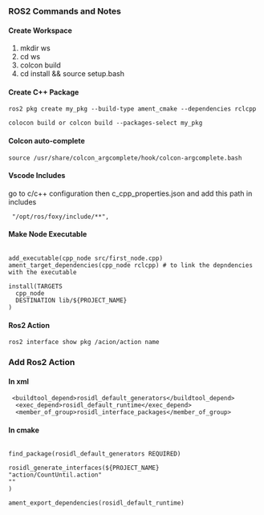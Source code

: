 ### ROS2 Commands and Notes

#### Create Workspace

1. mkdir ws
2. cd ws
3. colcon build
4. cd install && source setup.bash

#### Create C++ Package

`ros2 pkg create my_pkg --build-type ament_cmake --dependencies rclcpp `

`colocon build or colcon build --packages-select my_pkg `

#### Colcon auto-complete

`source /usr/share/colcon_argcomplete/hook/colcon-argcomplete.bash`

#### Vscode Includes

go to c/c++ configuration then c_cpp_properties.json and add this path in includes

` "/opt/ros/foxy/include/**",`

#### Make Node Executable

```

add_executable(cpp_node src/first_node.cpp)
ament_target_dependencies(cpp_node rclcpp) # to link the depndencies with the executable 

install(TARGETS  
  cpp_node 
  DESTINATION lib/${PROJECT_NAME}
)
```

#### Ros2 Action

`ros2 interface show pkg /acion/action name `

### Add Ros2 Action

#### In xml

```
 <buildtool_depend>rosidl_default_generators</buildtool_depend>
  <exec_depend>rosidl_default_runtime</exec_depend>
  <member_of_group>rosidl_interface_packages</member_of_group>

```

#### In cmake

```

find_package(rosidl_default_generators REQUIRED)

rosidl_generate_interfaces(${PROJECT_NAME}
"action/CountUntil.action"
""
)

ament_export_dependencies(rosidl_default_runtime)

```
